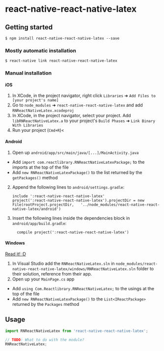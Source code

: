 
# react-native-react-native-latex

## Getting started

`$ npm install react-native-react-native-latex --save`

### Mostly automatic installation

`$ react-native link react-native-react-native-latex`

### Manual installation


#### iOS

1. In XCode, in the project navigator, right click `Libraries` ➜ `Add Files to [your project's name]`
2. Go to `node_modules` ➜ `react-native-react-native-latex` and add `RNReactNativeLatex.xcodeproj`
3. In XCode, in the project navigator, select your project. Add `libRNReactNativeLatex.a` to your project's `Build Phases` ➜ `Link Binary With Libraries`
4. Run your project (`Cmd+R`)<

#### Android

1. Open up `android/app/src/main/java/[...]/MainActivity.java`
  - Add `import com.reactlibrary.RNReactNativeLatexPackage;` to the imports at the top of the file
  - Add `new RNReactNativeLatexPackage()` to the list returned by the `getPackages()` method
2. Append the following lines to `android/settings.gradle`:
  	```
  	include ':react-native-react-native-latex'
  	project(':react-native-react-native-latex').projectDir = new File(rootProject.projectDir, 	'../node_modules/react-native-react-native-latex/android')
  	```
3. Insert the following lines inside the dependencies block in `android/app/build.gradle`:
  	```
      compile project(':react-native-react-native-latex')
  	```

#### Windows
[Read it! :D](https://github.com/ReactWindows/react-native)

1. In Visual Studio add the `RNReactNativeLatex.sln` in `node_modules/react-native-react-native-latex/windows/RNReactNativeLatex.sln` folder to their solution, reference from their app.
2. Open up your `MainPage.cs` app
  - Add `using Com.Reactlibrary.RNReactNativeLatex;` to the usings at the top of the file
  - Add `new RNReactNativeLatexPackage()` to the `List<IReactPackage>` returned by the `Packages` method


## Usage
```javascript
import RNReactNativeLatex from 'react-native-react-native-latex';

// TODO: What to do with the module?
RNReactNativeLatex;
```
  